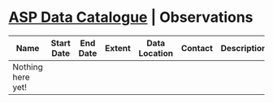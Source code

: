 # [ASP Data Catalogue](index.md) | Observations

| Name       | Start Date  | End Date   | Extent              | Data Location                                         | Contact                       | Description  |
| ---        | ---         | ---        | ---                 | ---                                                   | ---                           | --- |
| Nothing here yet! | | | | | | |